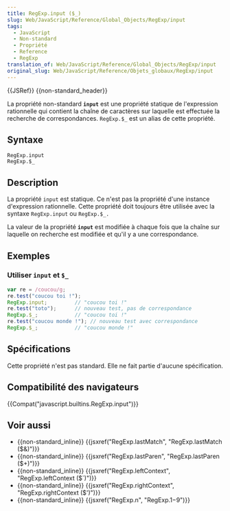 ```yaml
---
title: RegExp.input ($_)
slug: Web/JavaScript/Reference/Global_Objects/RegExp/input
tags:
  - JavaScript
  - Non-standard
  - Propriété
  - Reference
  - RegExp
translation_of: Web/JavaScript/Reference/Global_Objects/RegExp/input
original_slug: Web/JavaScript/Reference/Objets_globaux/RegExp/input
---
```

{{JSRef}} {{non-standard_header}}

La propriété non-standard **`input`** est une propriété statique de l'expression rationnelle qui contient la chaîne de caractères sur laquelle est effectuée la recherche de correspondances. `RegExp.$_` est un alias de cette propriété.

## Syntaxe

    RegExp.input
    RegExp.$_

## Description

La propriété `input` est statique. Ce n'est pas la propriété d'une instance d'expression rationnelle. Cette propriété doit toujours être utilisée avec la syntaxe `RegExp.input` ou `RegExp.$_.`

La valeur de la propriété **`input`** est modifiée à chaque fois que la chaîne sur laquelle on recherche est modifiée et qu'il y a une correspondance.

## Exemples

### Utiliser `input` et `$_`

```js
var re = /coucou/g;
re.test("coucou toi !");
RegExp.input;         // "coucou toi !"
re.test("toto");      // nouveau test, pas de correspondance
RegExp.$_;            // "coucou toi !"
re.test("coucou monde !"); // nouveau test avec correspondance
RegExp.$_;            // "coucou monde !"
```

## Spécifications

Cette propriété n'est pas standard. Elle ne fait partie d'aucune spécification.

## Compatibilité des navigateurs

{{Compat("javascript.builtins.RegExp.input")}}

## Voir aussi

- {{non-standard_inline}} {{jsxref("RegExp.lastMatch", "RegExp.lastMatch ($&amp;)")}}
- {{non-standard_inline}} {{jsxref("RegExp.lastParen", "RegExp.lastParen ($+)")}}
- {{non-standard_inline}} {{jsxref("RegExp.leftContext", "RegExp.leftContext ($`)")}}
- {{non-standard_inline}} {{jsxref("RegExp.rightContext", "RegExp.rightContext ($')")}}
- {{non-standard_inline}} {{jsxref("RegExp.n", "RegExp.$1-$9")}}
